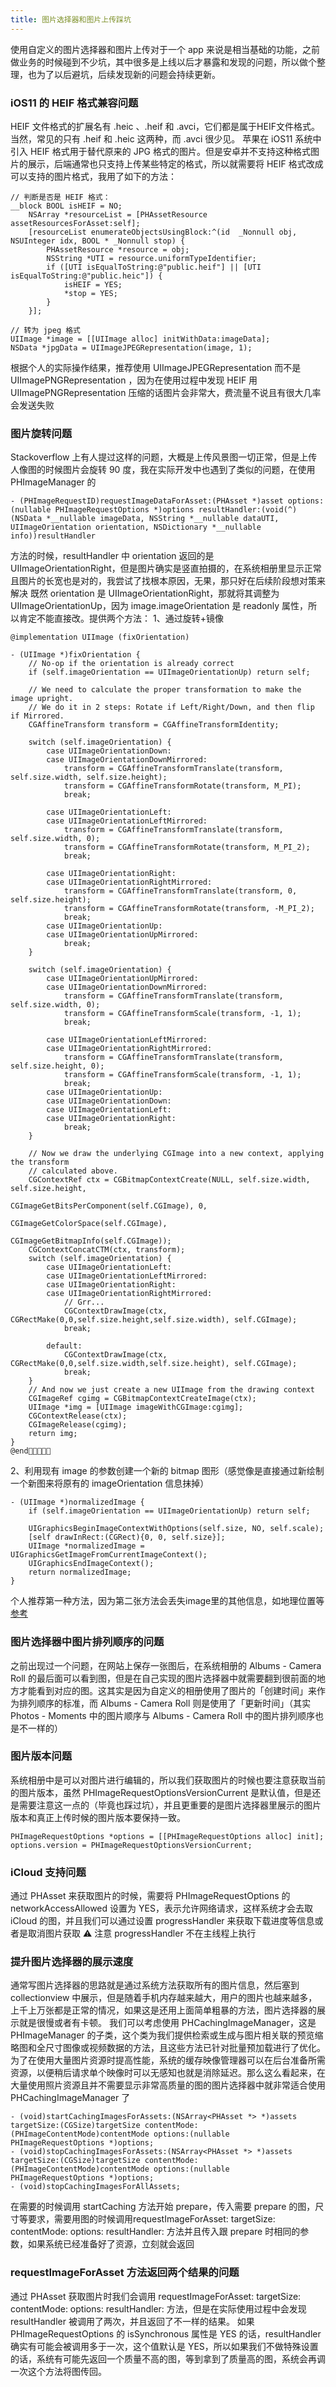 ```yaml
---
title: 图片选择器和图片上传踩坑
---
```


使用自定义的图片选择器和图片上传对于一个 app 来说是相当基础的功能，之前做业务的时候碰到不少坑，其中很多是上线以后才暴露和发现的问题，所以做个整理，也为了以后避坑，后续发现新的问题会持续更新。

### iOS11 的 HEIF 格式兼容问题

HEIF 文件格式的扩展名有 .heic 、.heif 和 .avci，它们都是属于HEIF文件格式。当然，常见的只有 .heif 和 .heic 这两种，而 .avci 很少见。 
苹果在 iOS11 系统中引入 HEIF 格式用于替代原来的 JPG 格式的图片。但是安卓并不支持这种格式图片的展示，后端通常也只支持上传某些特定的格式，所以就需要将 HEIF 格式改成可以支持的图片格式，我用了如下的方法：

```
// 判断是否是 HEIF 格式：
__block BOOL isHEIF = NO;
    NSArray *resourceList = [PHAssetResource assetResourcesForAsset:self];
    [resourceList enumerateObjectsUsingBlock:^(id  _Nonnull obj, NSUInteger idx, BOOL * _Nonnull stop) {
        PHAssetResource *resource = obj;
        NSString *UTI = resource.uniformTypeIdentifier;
        if ([UTI isEqualToString:@"public.heif"] || [UTI isEqualToString:@"public.heic"]) {
            isHEIF = YES;
            *stop = YES;
        }
    }];

// 转为 jpeg 格式
UIImage *image = [[UIImage alloc] initWithData:imageData];
NSData *jpgData = UIImageJPEGRepresentation(image, 1);
```

根据个人的实际操作结果，推荐使用 UIImageJPEGRepresentation 而不是 UIImagePNGRepresentation ，因为在使用过程中发现 HEIF 用 UIImagePNGRepresentation 压缩的话图片会非常大，费流量不说且有很大几率会发送失败

### 图片旋转问题

Stackoverflow 上有人提过这样的问题，大概是上传风景图一切正常，但是上传人像图的时候图片会旋转 90 度，我在实际开发中也遇到了类似的问题，在使用 PHImageManager 的 

```
- (PHImageRequestID)requestImageDataForAsset:(PHAsset *)asset options:(nullable PHImageRequestOptions *)options resultHandler:(void(^)(NSData *__nullable imageData, NSString *__nullable dataUTI, UIImageOrientation orientation, NSDictionary *__nullable info))resultHandler
```

方法的时候，resultHandler 中 orientation 返回的是 UIImageOrientationRight，但是图片确实是竖直拍摄的，在系统相册里显示正常且图片的长宽也是对的，我尝试了找根本原因，无果，那只好在后续阶段想对策来解决
既然 orientation 是 UIImageOrientationRight，那就将其调整为 UIImageOrientationUp，因为 image.imageOrientation 是 readonly 属性，所以肯定不能直接改。提供两个方法：
1、通过旋转+镜像

```
@implementation UIImage (fixOrientation)

- (UIImage *)fixOrientation {
    // No-op if the orientation is already correct
    if (self.imageOrientation == UIImageOrientationUp) return self;

    // We need to calculate the proper transformation to make the image upright.
    // We do it in 2 steps: Rotate if Left/Right/Down, and then flip if Mirrored.
    CGAffineTransform transform = CGAffineTransformIdentity;

    switch (self.imageOrientation) {
        case UIImageOrientationDown:
        case UIImageOrientationDownMirrored:
            transform = CGAffineTransformTranslate(transform, self.size.width, self.size.height);
            transform = CGAffineTransformRotate(transform, M_PI);
            break;

        case UIImageOrientationLeft:
        case UIImageOrientationLeftMirrored:
            transform = CGAffineTransformTranslate(transform, self.size.width, 0);
            transform = CGAffineTransformRotate(transform, M_PI_2);
            break;

        case UIImageOrientationRight:
        case UIImageOrientationRightMirrored:
            transform = CGAffineTransformTranslate(transform, 0, self.size.height);
            transform = CGAffineTransformRotate(transform, -M_PI_2);
            break;
        case UIImageOrientationUp:
        case UIImageOrientationUpMirrored:
            break;
    }

    switch (self.imageOrientation) {
        case UIImageOrientationUpMirrored:
        case UIImageOrientationDownMirrored:
            transform = CGAffineTransformTranslate(transform, self.size.width, 0);
            transform = CGAffineTransformScale(transform, -1, 1);
            break;

        case UIImageOrientationLeftMirrored:
        case UIImageOrientationRightMirrored:
            transform = CGAffineTransformTranslate(transform, self.size.height, 0);
            transform = CGAffineTransformScale(transform, -1, 1);
            break;
        case UIImageOrientationUp:
        case UIImageOrientationDown:
        case UIImageOrientationLeft:
        case UIImageOrientationRight:
            break;
    }

    // Now we draw the underlying CGImage into a new context, applying the transform
    // calculated above.
    CGContextRef ctx = CGBitmapContextCreate(NULL, self.size.width, self.size.height,
                                             CGImageGetBitsPerComponent(self.CGImage), 0,
                                             CGImageGetColorSpace(self.CGImage),
                                             CGImageGetBitmapInfo(self.CGImage));
    CGContextConcatCTM(ctx, transform);
    switch (self.imageOrientation) {
        case UIImageOrientationLeft:
        case UIImageOrientationLeftMirrored:
        case UIImageOrientationRight:
        case UIImageOrientationRightMirrored:
            // Grr...
            CGContextDrawImage(ctx, CGRectMake(0,0,self.size.height,self.size.width), self.CGImage);
            break;

        default:
            CGContextDrawImage(ctx, CGRectMake(0,0,self.size.width,self.size.height), self.CGImage);
            break;
    }
    // And now we just create a new UIImage from the drawing context
    CGImageRef cgimg = CGBitmapContextCreateImage(ctx);
    UIImage *img = [UIImage imageWithCGImage:cgimg];
    CGContextRelease(ctx);
    CGImageRelease(cgimg);
    return img;
}
@end
```

2、利用现有 image 的参数创建一个新的 bitmap 图形（感觉像是直接通过新绘制一个新图来将原有的 imageOrientation 信息抹掉）

```
- (UIImage *)normalizedImage {
    if (self.imageOrientation == UIImageOrientationUp) return self; 

    UIGraphicsBeginImageContextWithOptions(self.size, NO, self.scale);
    [self drawInRect:(CGRect){0, 0, self.size}];
    UIImage *normalizedImage = UIGraphicsGetImageFromCurrentImageContext();
    UIGraphicsEndImageContext();
    return normalizedImage;
}
```

个人推荐第一种方法，因为第二张方法会丢失image里的其他信息，如地理位置等
[参考](https://stackoverflow.com/questions/5427656/ios-uiimagepickercontroller-result-image-orientation-after-upload/5427890#5427890)

### 图片选择器中图片排列顺序的问题
之前出现过一个问题，在网站上保存一张图后，在系统相册的 Albums - Camera Roll 的最后面可以看到图，但是在自己实现的图片选择器中就需要翻到很前面的地方才能看到对应的图。这其实是因为自定义的相册使用了图片的「创建时间」来作为排列顺序的标准，而 Albums - Camera Roll 则是使用了「更新时间」（其实 Photos - Moments 中的图片顺序与 Albums - Camera Roll 中的图片排列顺序也是不一样的）

### 图片版本问题
系统相册中是可以对图片进行编辑的，所以我们获取图片的时候也要注意获取当前的图片版本，虽然 PHImageRequestOptionsVersionCurrent 是默认值，但是还是需要注意这一点的（毕竟也踩过坑），并且更重要的是图片选择器里展示的图片版本和真正上传时候的图片版本要保持一致。

```
PHImageRequestOptions *options = [[PHImageRequestOptions alloc] init];
options.version = PHImageRequestOptionsVersionCurrent;
```
        
### iCloud 支持问题
通过 PHAsset 来获取图片的时候，需要将 PHImageRequestOptions 的 networkAccessAllowed 设置为 YES，表示允许网络请求，这样系统才会去取 iCloud 的图，并且我们可以通过设置 progressHandler 来获取下载进度等信息或者是取消图片获取
⚠️ 注意 progressHandler 不在主线程上执行

### 提升图片选择器的展示速度
通常写图片选择器的思路就是通过系统方法获取所有的图片信息，然后塞到 collectionview 中展示，但是随着手机内存越来越大，用户的图片也越来越多，上千上万张都是正常的情况，如果这是还用上面简单粗暴的方法，图片选择器的展示就是很慢或者有卡顿。
我们可以考虑使用 PHCachingImageManager，这是 PHImageManager 的子类，这个类为我们提供检索或生成与图片相关联的预览缩略图和全尺寸图像或视频数据的方法，且这些方法已针对批量预加载进行了优化。为了在使用大量图片资源时提高性能，系统的缓存映像管理器可以在后台准备所需资源，以便稍后请求单个映像时可以无感知也就是消除延迟。那么这么看起来，在大量使用照片资源且并不需要显示非常高质量的图的图片选择器中就非常适合使用 PHCachingImageManager 了

```
- (void)startCachingImagesForAssets:(NSArray<PHAsset *> *)assets targetSize:(CGSize)targetSize contentMode:(PHImageContentMode)contentMode options:(nullable PHImageRequestOptions *)options;
- (void)stopCachingImagesForAssets:(NSArray<PHAsset *> *)assets targetSize:(CGSize)targetSize contentMode:(PHImageContentMode)contentMode options:(nullable PHImageRequestOptions *)options;
- (void)stopCachingImagesForAllAssets;
```

在需要的时候调用 startCaching 方法开始 prepare，传入需要 prepare 的图，尺寸等要求，需要用图的时候调用requestImageForAsset: targetSize: contentMode: options: resultHandler: 方法并且传入跟 prepare 时相同的参数，如果系统已经准备好了资源，立刻就会返回

### requestImageForAsset 方法返回两个结果的问题

通过 PHAsset 获取图片时我们会调用 requestImageForAsset: targetSize: contentMode: options: resultHandler: 方法，但是在实际使用过程中会发现 resultHandler 被调用了两次，并且返回了不一样的结果。
如果 PHImageRequestOptions 的 isSynchronous 属性是 YES 的话，resultHandler 确实有可能会被调用多于一次，这个值默认是 YES，所以如果我们不做特殊设置的话，系统有可能先返回一个质量不高的图，等到拿到了质量高的图，系统会再调一次这个方法将图传回。





